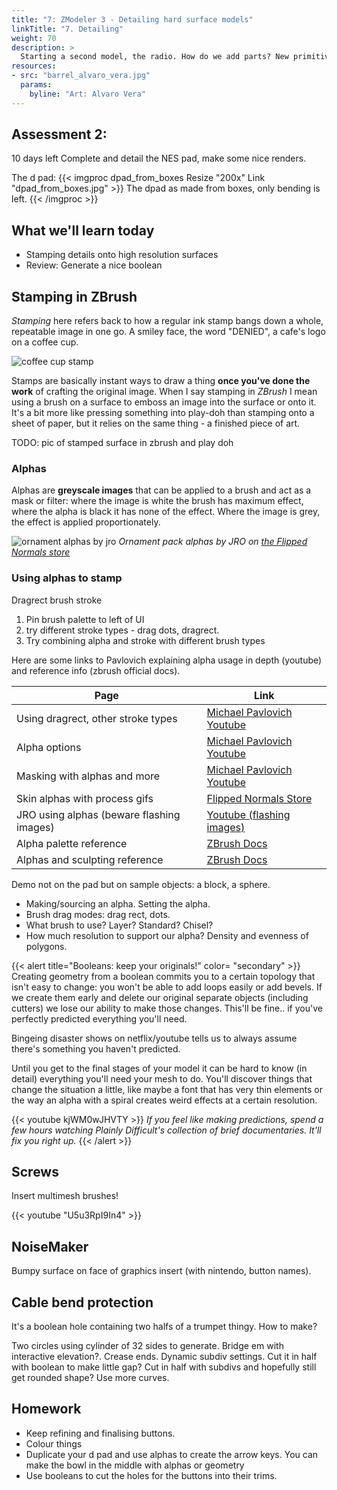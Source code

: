 ```yaml
---
title: "7: ZModeler 3 - Detailing hard surface models"
linkTitle: "7. Detailing"
weight: 70
description: >
  Starting a second model, the radio. How do we add parts? New primitives, import from Maya? 
resources:
- src: "barrel_alvaro_vera.jpg"
  params:
    byline: "Art: Alvaro Vera"
---
```


## Assessment 2:
10 days left
Complete and detail the NES pad, make some nice renders.

The d pad:
{{< imgproc dpad_from_boxes Resize "200x" Link "dpad_from_boxes.jpg" >}}
The dpad as made from boxes, only bending is left.
{{< /imgproc >}}

 ## What we'll learn today

* Stamping details onto high resolution surfaces
* Review: Generate a nice boolean

## Stamping in ZBrush

*Stamping* here refers back to how a regular ink stamp bangs down a whole, repeatable image in one go. A smiley face, the word "DENIED", a cafe's logo on a coffee cup.

![coffee cup stamp](stamp_coffee.jpg)

Stamps are basically instant ways to draw a thing **once you've done the work** of crafting the original image. When I say stamping in *ZBrush* I mean using a brush on a surface to emboss an image into the surface or onto it. It's a bit more like pressing something into play-doh than stamping onto a sheet of paper, but it relies on the same thing - a finished piece of art.

TODO: pic of stamped surface in zbrush and play doh

### Alphas

Alphas are **greyscale images** that can be applied to a brush and act as a mask or filter: where the image is white the brush has maximum effect, where the alpha is black it has none of the effect. Where the image is grey, the effect is applied proportionately.

![ornament alphas by jro](alphas_jro_ornament.jpg)
*Ornament pack alphas by JRO on [the Flipped Normals store](https://flippednormals.com/downloads/ornament-alphas-vol-1/)*
### Using alphas to stamp

Dragrect brush stroke

1. Pin brush palette to left of UI 
2. try different stroke types - drag dots, dragrect.
3. Try combining alpha and stroke with different brush types 
  
Here are some links to Pavlovich explaining alpha usage in depth (youtube) and reference info (zbrush official docs).

Page      |       Link
----      | -----
Using dragrect, other stroke types | [Michael Pavlovich Youtube](https://www.youtube.com/watch?v=AdkZe1yKFTU&list=PLkzopwqcFevYP1Nm3wIKsyH-jQTkk8AhS&index=16)
Alpha options | [Michael Pavlovich Youtube](https://www.youtube.com/watch?v=vjDZ3-fjwt8&list=PLkzopwqcFevYP1Nm3wIKsyH-jQTkk8AhS&index=17)
Masking with alphas and more | [Michael Pavlovich Youtube](https://www.youtube.com/watch?v=8kWFv1cZlCE&list=PLkzopwqcFevYP1Nm3wIKsyH-jQTkk8AhS&index=20)
Skin alphas with process gifs | [Flipped Normals Store](https://www.zbrushguides.com/zbrush-skin-brushes-pack/)
JRO using alphas (beware flashing images) | [Youtube (flashing images)](https://www.youtube.com/watch?v=dNUHjB4YK5c)
Alpha palette reference | [ZBrush Docs](http://docs.pixologic.com/reference-guide/alpha/)
Alphas and sculpting reference | [ZBrush Docs](http://docs.pixologic.com/user-guide/3d-modeling/sculpting/sculpting-brushes/alphas/)

Demo not on the pad but on sample objects: a block, a sphere.
* Making/sourcing an alpha. Setting the alpha.
* Brush drag modes: drag rect, dots.
* What brush to use? Layer? Standard? Chisel?
* How much resolution to support our alpha? Density and evenness of polygons.

{{< alert title="Booleans: keep your originals!" color= "secondary" >}}
Creating geometry from a boolean commits you to a certain topology that isn't easy to change: you won't be able to add loops easily or add bevels. If we create them early and delete our original separate objects (including cutters) we lose our ability to make those changes. This'll be fine.. if you've perfectly predicted everything you'll need.

Bingeing disaster shows on netflix/youtube tells us to always assume there's something you haven't predicted. 

Until you get to the final stages of your model it can be hard to know (in detail) everything you'll need your mesh to do. You'll discover things that change the situation a little, like maybe a font that has very thin elements or the way an alpha with a spiral creates weird effects at a certain resolution.

{{< youtube kjWM0wJHVTY >}}
*If you feel like making predictions, spend a few hours watching Plainly Difficult's collection of brief documentaries. It'll fix you right up.*
{{< /alert >}}

## Screws

Insert multimesh brushes!

{{< youtube "U5u3RpI9In4" >}}

## NoiseMaker

Bumpy surface on face of graphics insert (with nintendo, button names).

## Cable bend protection

It's a boolean hole containing two halfs of a trumpet thingy. How to make?

Two circles using cylinder of 32 sides to generate. Bridge em with interactive elevation?. Crease ends. Dynamic subdiv settings. Cut it in half with boolean to make little gap? Cut in half with subdivs and hopefully still get rounded shape? Use more curves.

## Homework

* Keep refining and finalising buttons.
* Colour things
* Duplicate your d pad and use alphas to create the arrow keys. You can make the bowl in the middle with alphas or geometry
* Use booleans to cut the holes for the buttons into their trims.
